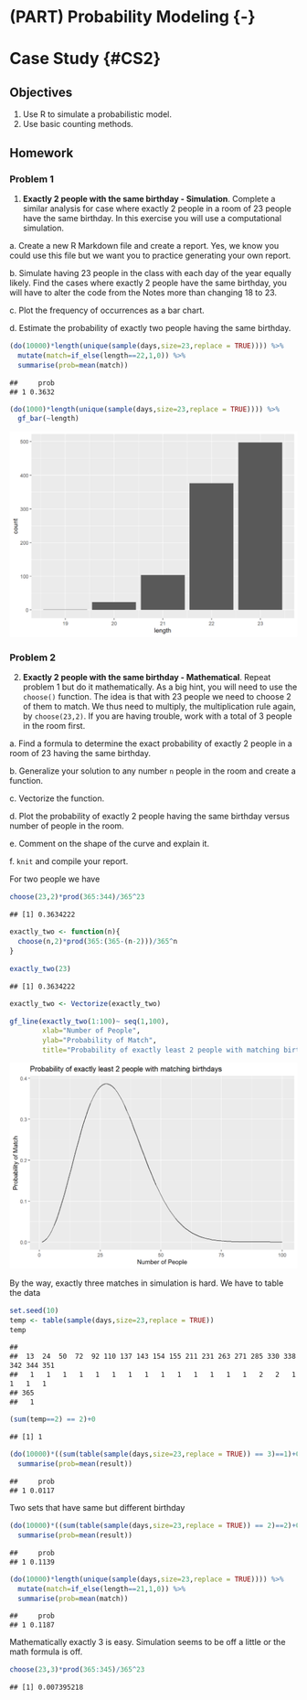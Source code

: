 # (PART) Probability Modeling {-} 

# Case Study {#CS2}


## Objectives

1) Use R to simulate a probabilistic model.  
2) Use basic counting methods.




## Homework

### Problem 1  

1. **Exactly 2 people with the same birthday - Simulation**. Complete a similar analysis for case where exactly 2 people in a room of 23 people have the same birthday. In this exercise you will use a computational simulation.

a. Create a new R Markdown file and create a report. Yes, we know you could use this file but we want you to practice generating your own report.

b. Simulate having 23 people in the class with each day of the year equally likely. Find the cases where exactly 2 people have the same birthday, you will have to alter the code from the Notes more than changing 18 to 23.

c. Plot the frequency of occurrences as a bar chart.
  
d. Estimate the probability of exactly two people having the same birthday.



```r
(do(10000)*length(unique(sample(days,size=23,replace = TRUE)))) %>%
  mutate(match=if_else(length==22,1,0)) %>%
  summarise(prob=mean(match))
```

```
##     prob
## 1 0.3632
```



```r
(do(1000)*length(unique(sample(days,size=23,replace = TRUE)))) %>%
  gf_bar(~length)
```

<img src="07-Probability-Case-Study-Solution_files/figure-html/unnamed-chunk-3-1.png" width="672" />

### Problem 2  

2. **Exactly 2 people with the same birthday - Mathematical**.  Repeat problem 1 but do it mathematically. As a big hint, you will need to use the `choose()` function. The idea is that with 23 people we need to choose 2 of them to match. We thus need to multiply, the multiplication rule again, by `choose(23,2)`. If you are having trouble, work with a total of 3 people in the room first.

a. Find a formula to determine the exact probability of exactly 2 people in a room of 23 having the same birthday.

b. Generalize your solution to any number `n` people in the room and create a function. 
  
c. Vectorize the function.

d. Plot the probability of exactly 2 people having the same birthday versus number of people in the room.
  
e. Comment on the shape of the curve and explain it.
  
f. `knit` and compile your report.

For two people we have


```r
choose(23,2)*prod(365:344)/365^23
```

```
## [1] 0.3634222
```


```r
exactly_two <- function(n){
  choose(n,2)*prod(365:(365-(n-2)))/365^n
}
```


```r
exactly_two(23)
```

```
## [1] 0.3634222
```


```r
exactly_two <- Vectorize(exactly_two)
```


```r
gf_line(exactly_two(1:100)~ seq(1,100),
        xlab="Number of People",
        ylab="Probability of Match",
        title="Probability of exactly least 2 people with matching birthdays")
```

<img src="07-Probability-Case-Study-Solution_files/figure-html/unnamed-chunk-8-1.png" width="672" />


By the way, exactly three matches in simulation is hard. We have to table the data 


```r
set.seed(10)
temp <- table(sample(days,size=23,replace = TRUE))
temp
```

```
## 
##  13  24  50  72  92 110 137 143 154 155 211 231 263 271 285 330 338 342 344 351 
##   1   1   1   1   1   1   1   1   1   1   1   1   1   1   2   2   1   1   1   1 
## 365 
##   1
```


```r
(sum(temp==2) == 2)+0
```

```
## [1] 1
```



```r
(do(10000)*((sum(table(sample(days,size=23,replace = TRUE)) == 3)==1)+0)) %>%
  summarise(prob=mean(result))
```

```
##     prob
## 1 0.0117
```

Two sets that have same but different birthday


```r
(do(10000)*((sum(table(sample(days,size=23,replace = TRUE)) == 2)==2)+0)) %>%
  summarise(prob=mean(result))
```

```
##     prob
## 1 0.1139
```


```r
(do(10000)*length(unique(sample(days,size=23,replace = TRUE)))) %>%
  mutate(match=if_else(length==21,1,0)) %>%
  summarise(prob=mean(match))
```

```
##     prob
## 1 0.1187
```

Mathematically exactly 3 is easy. Simulation seems to be off a little or the math formula is off.



```r
choose(23,3)*prod(365:345)/365^23
```

```
## [1] 0.007395218
```

